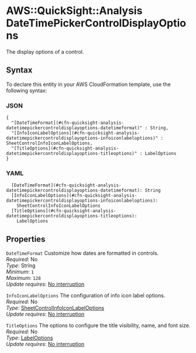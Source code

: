 # AWS::QuickSight::Analysis DateTimePickerControlDisplayOptions<a name="aws-properties-quicksight-analysis-datetimepickercontroldisplayoptions"></a>

The display options of a control\.

## Syntax<a name="aws-properties-quicksight-analysis-datetimepickercontroldisplayoptions-syntax"></a>

To declare this entity in your AWS CloudFormation template, use the following syntax:

### JSON<a name="aws-properties-quicksight-analysis-datetimepickercontroldisplayoptions-syntax.json"></a>

```
{
  "[DateTimeFormat](#cfn-quicksight-analysis-datetimepickercontroldisplayoptions-datetimeformat)" : String,
  "[InfoIconLabelOptions](#cfn-quicksight-analysis-datetimepickercontroldisplayoptions-infoiconlabeloptions)" : SheetControlInfoIconLabelOptions,
  "[TitleOptions](#cfn-quicksight-analysis-datetimepickercontroldisplayoptions-titleoptions)" : LabelOptions
}
```

### YAML<a name="aws-properties-quicksight-analysis-datetimepickercontroldisplayoptions-syntax.yaml"></a>

```
  [DateTimeFormat](#cfn-quicksight-analysis-datetimepickercontroldisplayoptions-datetimeformat): String
  [InfoIconLabelOptions](#cfn-quicksight-analysis-datetimepickercontroldisplayoptions-infoiconlabeloptions): 
    SheetControlInfoIconLabelOptions
  [TitleOptions](#cfn-quicksight-analysis-datetimepickercontroldisplayoptions-titleoptions): 
    LabelOptions
```

## Properties<a name="aws-properties-quicksight-analysis-datetimepickercontroldisplayoptions-properties"></a>

`DateTimeFormat`  <a name="cfn-quicksight-analysis-datetimepickercontroldisplayoptions-datetimeformat"></a>
Customize how dates are formatted in controls\.  
*Required*: No  
*Type*: String  
*Minimum*: `1`  
*Maximum*: `128`  
*Update requires*: [No interruption](https://docs.aws.amazon.com/AWSCloudFormation/latest/UserGuide/using-cfn-updating-stacks-update-behaviors.html#update-no-interrupt)

`InfoIconLabelOptions`  <a name="cfn-quicksight-analysis-datetimepickercontroldisplayoptions-infoiconlabeloptions"></a>
The configuration of info icon label options\.  
*Required*: No  
*Type*: [SheetControlInfoIconLabelOptions](aws-properties-quicksight-analysis-sheetcontrolinfoiconlabeloptions.md)  
*Update requires*: [No interruption](https://docs.aws.amazon.com/AWSCloudFormation/latest/UserGuide/using-cfn-updating-stacks-update-behaviors.html#update-no-interrupt)

`TitleOptions`  <a name="cfn-quicksight-analysis-datetimepickercontroldisplayoptions-titleoptions"></a>
The options to configure the title visibility, name, and font size\.  
*Required*: No  
*Type*: [LabelOptions](aws-properties-quicksight-analysis-labeloptions.md)  
*Update requires*: [No interruption](https://docs.aws.amazon.com/AWSCloudFormation/latest/UserGuide/using-cfn-updating-stacks-update-behaviors.html#update-no-interrupt)